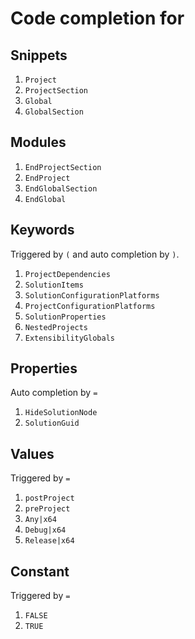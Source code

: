 # Code completion for

## Snippets

1. `Project`
2. `ProjectSection`
3. `Global`
4. `GlobalSection`

## Modules

1. `EndProjectSection`
2. `EndProject`
3. `EndGlobalSection`
4. `EndGlobal`

## Keywords

Triggered by `(` and auto completion by `)`.

1. `ProjectDependencies`
2. `SolutionItems`
3. `SolutionConfigurationPlatforms`
4. `ProjectConfigurationPlatforms`
5. `SolutionProperties`
6. `NestedProjects`
7. `ExtensibilityGlobals`

## Properties

Auto completion by `=`

1. `HideSolutionNode`
2. `SolutionGuid`

## Values

Triggered by `=`

1. `postProject`
2. `preProject`
3. `Any|x64`
4. `Debug|x64`
5. `Release|x64`

## Constant

Triggered by `=`

1. `FALSE`
2. `TRUE`

